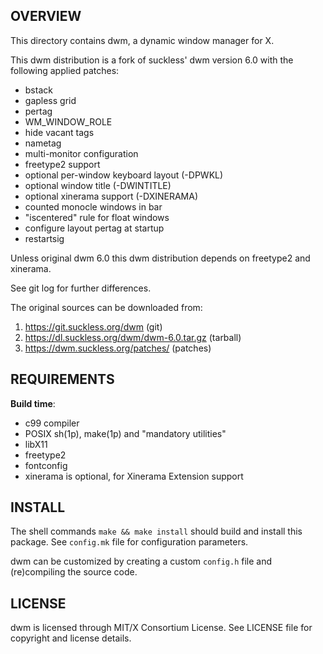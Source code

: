 OVERVIEW
--------
This directory contains dwm, a dynamic window manager for X.

This dwm distribution is a fork of suckless' dwm version 6.0 with the following
applied patches:
- bstack
- gapless grid
- pertag
- WM_WINDOW_ROLE
- hide vacant tags
- nametag
- multi-monitor configuration
- freetype2 support
- optional per-window keyboard layout (-DPWKL)
- optional window title (-DWINTITLE)
- optional xinerama support (-DXINERAMA)
- counted monocle windows in bar
- "iscentered" rule for float windows
- configure layout pertag at startup
- restartsig

Unless original dwm 6.0 this dwm distribution depends on freetype2 and
xinerama.

See git log for further differences.

The original sources can be downloaded from:
1. https://git.suckless.org/dwm                (git)
2. https://dl.suckless.org/dwm/dwm-6.0.tar.gz  (tarball)
3. https://dwm.suckless.org/patches/           (patches)


REQUIREMENTS
------------
**Build time**:
- c99 compiler
- POSIX sh(1p), make(1p) and "mandatory utilities"
- libX11
- freetype2
- fontconfig
- xinerama is optional, for Xinerama Extension support


INSTALL
-------
The shell commands `make && make install` should build and install this
package.  See `config.mk` file for configuration parameters.

dwm can be customized by creating a custom `config.h` file and (re)compiling
the source code.


LICENSE
-------
dwm is licensed through MIT/X Consortium License.
See LICENSE file for copyright and license details.

